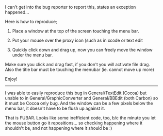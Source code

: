 I can't get into the bug reporter to report this, states an exception happened...

Here is how to reproduce;

1. Place a window at the top of the screen touching the menu bar.

2. Put your mouse over the proxy icon (such as in xcode or text edit

3. Quickly click down and drag up, now you can freely move the window under the menu bar.


Make sure you click and drag fast, if you don't you will activate file drag. Also the title bar must be touching the menubar (ie. cannot move up more)

Enjoy!

----

I was able to easily reproduce this bug in General/TextEdit (Cocoa) but unable to in General/GraphicConverter and General/BBEdit (both Carbon) so it must be Cocoa only bug. And the window can be a few pixels below the menu bar, it doesn't have to be flush up against it.

That is FUBAR.  Looks like some inefficient code, too, b/c the minute you let the mouse button go it repositions... so checking happening where it shouldn't be, and not happening where it should be :)